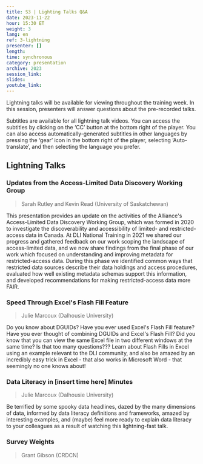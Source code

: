 ```yaml
---
title: S3 | Lighting Talks Q&A
date: 2023-11-22
hour: 15:30 ET
weight: 3
lang: en
ref: 3-lightning
presenter: []
length:
time: synchronous
category: presentation
archive: 2023
session_link:
slides:
youtube_link:
---
```

Lightning talks will be available for viewing throughout the training week. In this session, presenters will answer questions about the pre-recorded talks.<!--more-->

<!--
[Please watch the videos in advance of the session](https://www.youtube.com/playlist?list=PLa6d-V-ljSCwDg_02nvSXFN7XFqmgf6nH).
-->

Subtitles are available for all lightning talk videos. You can access the subtitles by clicking on the ‘CC’ button at the bottom right of the player. You can also access automatically-generated subtitles in other languages by pressing the ‘gear’ icon in the bottom right of the player, selecting ‘Auto-translate’, and then selecting the language you prefer.

## Lightning Talks

### Updates from the Access-Limited Data Discovery Working Group

> Sarah Rutley and Kevin Read (University of Saskatchewan)

This presentation provides an update on the activities of the Alliance's Access-Limited Data Discovery Working Group, which was formed in 2020 to investigate the discoverability and accessibility of limited- and restricted- access data in Canada. At DLI National Training in 2021 we shared our progress and gathered feedback on our work scoping the landscape of access-limited data, and we now share findings from the final phase of our work which focused on understanding and improving metadata for restricted-access data. During this phase we identified common ways that restricted data sources describe their data holdings and access procedures, evaluated how well existing metadata schemas support this information, and developed recommendations for making restricted-access data more FAIR.

### Speed Through Excel's Flash Fill Feature

> Julie Marcoux (Dalhousie University)

Do you know about DGUIDs? Have you ever used Excel's Flash Fill feature? Have you ever thought of combining DGUIDs and Excel's Flash Fill? Did you know that you can view the same Excel file in two different windows at the same time? Is that too many questions??? Learn about Flash Fills in Excel using an example relevant to the DLI community, and also be amazed by an incredibly easy trick in Excel - that also works in Microsoft Word - that seemingly no one knows about!

### Data Literacy in \[insert time here\] Minutes

> Julie Marcoux (Dalhousie University)

Be terrified by some spooky data headlines, dazed by the many dimensions of data, informed by data literacy definitions and frameworks, amazed by interesting examples, and (maybe) feel more ready to explain data literacy to your colleagues as a result of watching this lightning-fast talk.

### Survey Weights

> Grant Gibson (CRDCN)
